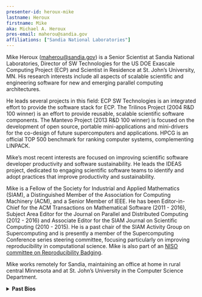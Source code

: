 ```yaml
---
presenter-id: heroux-mike
lastname: Heroux
firstname: Mike
aka: Michael A. Heroux
pres-email: maherou@sandia.gov
affiliations: ["Sandia National Laboratories"]
---
```

<!-- Bio for webinar 29 -->
Mike Heroux (<maherou@sandia.gov>) is a Senior Scientist at Sandia
National Laboratories, Director of SW Technologies for the US DOE
Exascale Computing Project (ECP) and Scientist in Residence at
St. John’s University, MN. His research interests include all aspects
of scalable scientific and engineering software for new and emerging
parallel computing architectures.

He leads several projects in this field: ECP SW Technologies is an
integrated effort to provide the software stack for ECP. The Trilinos
Project (2004 R&D 100 winner) is an effort to provide reusable,
scalable scientific software components. The Mantevo Project (2013 R&D
100 winner) is focused on the development of open source, portable
mini-applications and mini-drivers for the co-design of future
supercomputers and applications. HPCG is an official TOP 500 benchmark
for ranking computer systems, complementing LINPACK.

Mike’s most recent interests are focused on improving scientific
software developer productivity and software sustainability. He leads
the IDEAS project, dedicated to engaging scientific software teams to
identify and adopt practices that improve productivity and
sustainability.

Mike is a Fellow of the Society for Industrial and Applied Mathematics
(SIAM), a Distinguished Member of the Association for Computing
Machinery (ACM), and a Senior Member of IEEE. He has been
Editor-in-Chief for the ACM Transactions on Mathematical Software
(2011 - 2016), Subject Area Editor for the Journal on Parallel and
Distributed Computing (2012 - 2016) and Associate Editor for the SIAM
Journal on Scientific Computing (2010 - 2015). He is a past chair of
the SIAM Activity Group on Supercomputing and is presently a member of
the Supercomputing Conference series steering committee, focusing
particularly on improving reproducibility in computational
science. Mike is also part of an [NISO committee on Reproducibility
Badging](https://www.niso.org/niso-io/2019/01/new-niso-project-badging-scheme-reproducibility-computational-and-computing).

Mike works remotely for Sandia, maintaining an office at home in rural
central Minnesota and at St. John’s University in the Computer Science
Department.
<details>
  <summary><strong>Past Bios</strong></summary>
  
<!-- Bio for webinar 13 -->
Mike Heroux (<maherou@sandia.gov>) is a senior scientist at the Center
for Computing Research, Sandia National Laboratories, in Albuquerque,
New Mexico. At Sandia, he works on new parallel algorithm developments
for problems of interest to Sandia and the broader scientific and
engineering community. Michael leads the development of Trilinos,
which provides state of the art solution methods in a state of the art
software framework, the Mantevo project, which focuses on the
development of Open Source, portable mini-applications and
mini-drivers for scientific and engineering applications. He strongly
advocates practices that improve software productivity and
sustainability.
<br>
<!-- Bio for webinar 11 -->
Michael Heroux (<maherou@sandia.gov>) is a senior scientist at the
Center for Computing Research, Sandia National Laboratories, in
Albuquerque, New Mexico. In his career, Michael has worked on various
aspects of High Performance Computing, going back to Cray Research in
the early 90’s. At Sandia, he works on new parallel algorithm
developments for problems of interest to Sandia and the broader
scientific and engineering community. Michael leads the development of
Trilinos, which provides state of the art solution methods in a state
of the art software framework, the Mantevo project, which focuses on
the development of Open Source, portable mini-applications and
mini-drivers for scientific and engineering applications, and the
(Interoperable Design of Extreme-scale Application Software-ECP)
IDEAS-ECP project, which is dedicated to engaging with scientific
software teams to identify and promote practices that improve software
productivity and sustainability.
</details>

